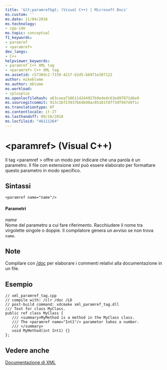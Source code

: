 ```yaml
---
title: '&lt;paramref&gt; (Visual C++) | Microsoft Docs'
ms.custom: ''
ms.date: 11/04/2016
ms.technology:
- cpp-ide
ms.topic: conceptual
f1_keywords:
- paramref
- <paramref>
dev_langs:
- C++
helpviewer_keywords:
- paramref C++ XML tag
- <paramref> C++ XML tag
ms.assetid: c5730dc2-7159-421f-b2d5-bb971e307122
author: mikeblome
ms.author: mblome
ms.workload:
- cplusplus
ms.openlocfilehash: a63caea7186114244927b9ede4c63ed97871d6e9
ms.sourcegitcommit: 913c3bf23937b64b90ac05181fdff3df947d9f1c
ms.translationtype: HT
ms.contentlocale: it-IT
ms.lasthandoff: 09/18/2018
ms.locfileid: "46111264"
---
```

# <a name="ltparamrefgt-visual-c"></a>&lt;paramref&gt; (Visual C++)
Il tag \<paramref > offre un modo per indicare che una parola è un parametro. Il file con estensione xml può essere elaborato per formattare questo parametro in modo specifico.  
  
## <a name="syntax"></a>Sintassi  
  
```  
<paramref name="name"/>  
```  
  
#### <a name="parameters"></a>Parametri  
*name*<br/>
Nome del parametro a cui fare riferimento.  Racchiudere il nome tra virgolette singole o doppie.  Il compilatore genera un avviso se non trova `name`.  
  
## <a name="remarks"></a>Note  
 Compilare con [/doc](../build/reference/doc-process-documentation-comments-c-cpp.md) per elaborare i commenti relativi alla documentazione in un file.  
  
## <a name="example"></a>Esempio  
  
```  
// xml_paramref_tag.cpp  
// compile with: /clr /doc /LD  
// post-build command: xdcmake xml_paramref_tag.dll  
/// Text for class MyClass.  
public ref class MyClass {  
   /// <summary>MyMethod is a method in the MyClass class.  
   /// The <paramref name="Int1"/> parameter takes a number.  
   /// </summary>  
   void MyMethod(int Int1) {}  
};  
```  
  
## <a name="see-also"></a>Vedere anche  
 [Documentazione di XML](../ide/xml-documentation-visual-cpp.md)